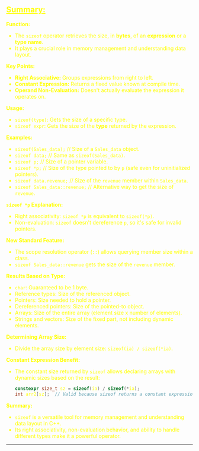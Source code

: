 ## <font color="yellow"><u>Summary:</u></f>

**Function:**

- The `sizeof` operator retrieves the size, in **bytes**, of an **expression** or a **type name**.
- It plays a crucial role in memory management and understanding data layout.

**Key Points:**

- **Right Associative:** Groups expressions from right to left.
- **Constant Expression:** Returns a fixed value known at compile time.
- **Operand Non-Evaluation:** Doesn't actually evaluate the expression it operates on.

**Usage:**

- `sizeof(type)`: Gets the size of a specific type.
- `sizeof expr`: Gets the size of the **type** returned by the expression.

**Examples:**

- `sizeof(Sales_data);` // Size of a `Sales_data` object.
- `sizeof data;` // Same as `sizeof(Sales_data)`.
- `sizeof p;` // Size of a pointer variable.
- `sizeof *p;` // Size of the type pointed to by `p` (safe even for uninitialized pointers).
- `sizeof data.revenue;` // Size of the `revenue` member within `Sales_data`.
- `sizeof Sales_data::revenue;` // Alternative way to get the size of `revenue`.

**`sizeof *p` Explanation:**

- Right associativity: `sizeof *p` is equivalent to `sizeof(*p)`.
- Non-evaluation: `sizeof` doesn't dereference `p`, so it's safe for invalid pointers.

**New Standard Feature:**

- The scope resolution operator (`::`) allows querying member size within a class.
- `sizeof Sales_data::revenue` gets the size of the `revenue` member.

**Results Based on Type:**

- `char`: Guaranteed to be 1 byte.
- Reference types: Size of the referenced object.
- Pointers: Size needed to hold a pointer.
- Dereferenced pointers: Size of the pointed-to object.
- Arrays: Size of the entire array (element size x number of elements).
- Strings and vectors: Size of the fixed part, not including dynamic elements.

**Determining Array Size:**

- Divide the array size by element size: `sizeof(ia) / sizeof(*ia)`.

**Constant Expression Benefit:**

- The constant size returned by `sizeof` allows declaring arrays with dynamic sizes based on the result:
    
    ```cpp
    constexpr size_t sz = sizeof(ia) / sizeof(*ia);
    int arr2[sz];  // Valid because sizeof returns a constant expression
    ```
    

**Summary:**

- `sizeof` is a versatile tool for memory management and understanding data layout in C++.
- Its right associativity, non-evaluation behavior, and ability to handle different types make it a powerful operator.

---
